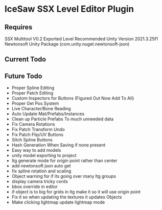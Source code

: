 # IceSaw SSX Level Editor Plugin
 
## Requires
SSX Multitool V0.2 Exported Level
Recommended Unity Version 2021.3.25f1
Newtonsoft Unity Package (com.unity.nuget.newtonsoft-json)
 
## Current Todo
 
## Future Todo
 - Proper Spline Editing
 - Proper Patch Editing
 - Custom Inspectors for Buttons (Figured Out Now Add To All)
 - Proper Get Pos System
 - Live Character/Bone Reading
 - Auto Update Mat/Prefabs/Instances
 - Clean up Particle Prefabs To much unneeded data
 - Fix Camera Rotations
 - Fix Patch Transform Undo
 - Fix Patch Flip/UV Buttons
 - Sitch Spline Buttons
 - Hash Generation When Saving if none present
 - Easy way to add models
 - unity model exporting to project
 - ltg generate mode for origin point rather than center
 - add newtonsoft json auto get
 - fix spline rotation and scaling
 - Object warning for if its going over many ltg groups
 - display camera tricky cords
 - bbox override in editor
 - if object is to big for grids in ltg make it so it will use origin point
 - Fix it so when updating the textures it updates Objects
 - Make clicking lightmap update lightmap mode